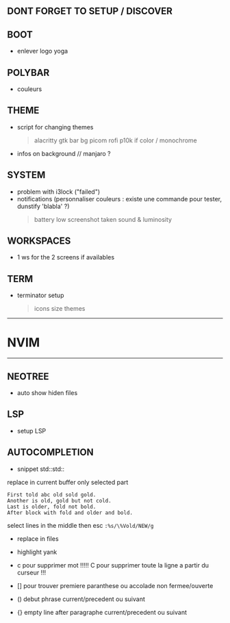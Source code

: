 ## DONT FORGET TO SETUP / DISCOVER

## BOOT
- enlever logo yoga
  
## POLYBAR
- couleurs

## THEME
- script for changing themes
	> alacritty
	> gtk
	> bar
	> bg
	> picom
	> rofi
	> p10k if color / monochrome
- infos on background // manjaro ?

## SYSTEM
- problem with i3lock ("failed")
- notifications (personnaliser couleurs : existe une commande pour tester, dunstify 'blabla' ?)
	> battery low
	> screenshot taken
	> sound & luminosity

## WORKSPACES
- 1 ws for the 2 screens if availables

## TERM
- terminator setup
    > icons size
    > themes


____________________________________________
# NVIM
____________________________________________

## NEOTREE
- auto show hiden files

## LSP
- setup LSP

## AUTOCOMPLETION
- snippet std::std::

replace in current buffer only selected part
```Before block with old and sold.
First told abc old sold gold.
Another is old, gold but not cold.
Last is older, fold not bold.
After block with fold and older and bold.
```
select lines in the middle then esc
```:%s/\%Vold/NEW/g```


- replace in files
- highlight yank

- c pour supprimer mot !!!!! C pour supprimer toute la ligne a partir du curseur !!!
- [] pour trouver premiere paranthese ou accolade non fermee/ouverte
- () debut phrase current/precedent ou suivant
- {} empty line after paragraphe current/precedent ou suivant

